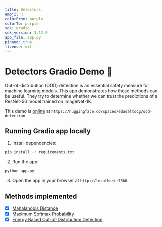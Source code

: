 ```yaml
---
title: Detectors
emoji: 🧐
colorFrom: purple
colorTo: purple
sdk: gradio
sdk_version: 3.12.0
app_file: app.py
pinned: true
license: mit
---
```

# Detectors Gradio Demo 🧐

Out-of-distribution (OOD) detection is an essential safety measure for machine learning models. This app demonstrates how these methods can be useful. They try to determine whether we can trust the predictions of a ResNet-50 model trained on ImageNet-1K.

This demo is [online](https://huggingface.co/spaces/edadaltocg/ood-detection) at `https://huggingface.co/spaces/edadaltocg/ood-detection`

## Running Gradio app locally

1. Install dependencies:

```bash
pip install -r requirements.txt
```

2. Run the app:

```bash
python app.py
```

3. Open the app in your browser at `http://localhost:7860`.

## Methods implemented

- [x] [Mahalanobis Distance](https://arxiv.org/abs/1807.03888)
- [x] [Maximum Softmax Probability](https://arxiv.org/abs/1610.02136)
- [x] [Energy Based Out-of-Distribution Detection](https://arxiv.org/abs/2010.03759)

